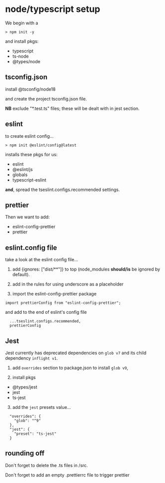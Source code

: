 # node/typescript setup

We begin with a

```
> npm init -y
```

and install pkgs:

- typescript
- ts-node
- @types/node

## tsconfig.json

install @tsconfig/node18

and create the project tsconfig.json file.

**NB** exclude "\*.test.ts" files; these will be dealt with in jest section.

## eslint

to create eslint config...

```
> npm init @eslint/config@latest
```

installs these pkgs for us:

- eslint
- @eslint/js
- globals
- typescript-eslint

**and**, spread the tseslint.configs.recommended settings.

## prettier

Then we want to add:

- eslint-config-prettier
- prettier

## eslint.config file

take a look at the eslint config file...

1. add {ignores: ["dist/**"]} to top (node_modules **should/is** be ignored by default).

2. add in the rules for using underscore as a placeholder

3. import the eslint-config-prettier package

```
import prettierConfig from "eslint-config-prettier";
```

and add to the end of eslint's config file

```
  ...tseslint.configs.recommended,
  prettierConfig
```

## Jest

Jest currently has deprecated dependencies on `glob v7` and its child dependency `inflight v1`.

1. add `overrides` section to package.json to install `glob v9`,

2. install pkgs

- @types/jest
- jest
- ts-jest

3. add the `jest` presets value...

```
  "overrides": {
    "glob": "^9"
  },
  "jest": {
    "preset": "ts-jest"
  }
```

## rounding off

Don't forget to delete the .ts files in /src.

Don't forget to add an empty .prettierrc file to trigger prettier

